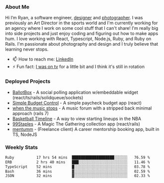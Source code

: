 ### About Me
Hi I’m Ryan, a software engineer, [designer](https://www.denvermullets.com/video) and [photographer](https://www.denvermullets.com/). I was previously an Art Director in the sports world and I'm currently working for an agency where I work on some cool stuff that I can't share! I'm really big into side projects and just enjoy coding and figuring out how to make apps hum. I love working with React, Typescript, Node.js, Ruby, and Ruby on Rails. I'm passionate about photography and design and I truly believe that learning never stops.

- 📫 How to reach me: [LinkedIn](https://www.linkedin.com/in/ryanvaznis)
- ⚡ Fun fact: [I was on tv](https://vimeo.com/381425882) for a little bit and I think it's still in rotation

### Deployed Projects
- [BallotBox](https://voteballotbox.com/) - A social polling application w/embeddable widget (react/ts/rails/solidqueue/sockets)
- [Simple Budget Control](https://simplebudgetcontrol.com/) - A simple paycheck budget app (react)
- [when the music stops](https://whenthemusicstops.net) - A music forum with a stripped back minimal approach (rails 7)
- [Basketball Timeline](https://basketball-timeline.com/?team=PHO&year=2023) - A way to view starting lineups in the NBA
- [99Staples](https://www.99staples.com/collections/denvermullets/9) - A Magic The Gathering collection app (react/rails)
- [mentumm](https://portal.mentumm.com/) - (Freelance client) A career mentorship booking app, built in TS, NodeJS

### Weekly Stats
<!--START_SECTION:waka-->

```txt
Ruby          17 hrs 54 mins  ███████████████████░░░░░░   76.59 %
ERB           2 hrs 40 mins   ███░░░░░░░░░░░░░░░░░░░░░░   11.46 %
TypeScript    52 mins         █░░░░░░░░░░░░░░░░░░░░░░░░   03.78 %
Bash          36 mins         ▓░░░░░░░░░░░░░░░░░░░░░░░░   02.59 %
JSON          32 mins         ▓░░░░░░░░░░░░░░░░░░░░░░░░   02.33 %
```

<!--END_SECTION:waka-->
